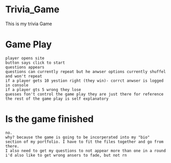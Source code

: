 # Trivia_Game
This is my trivia Game 

# Game Play 
	player opens site 
	button says click to start 
	questions appears 
	questions can currently repeat but he anwser options currently shuffel and won't repeat 
	if a player gets 10 yestion right (they win)- corrct anwser is logged in console
	if a player gts 5 wrong they lose
	guesses fon't control the game play they are just there for reference 
	the rest of the game play is self explanatory 
# Is the game finished 
	no. 
	why? because the game is going to be incorperated into my "bio" section of my portfolio. I have to fit the files together and go from there.
	I also need to get my questions to not appear more than one in a round 
	i'd also like to get wrong ansers to fade, but not rn 